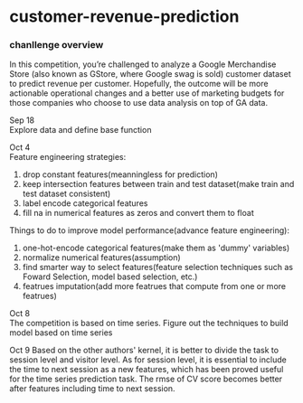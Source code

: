 # customer-revenue-prediction

### chanllenge overview
In this competition, you’re challenged to analyze a Google Merchandise Store (also known as GStore, where Google swag is sold) customer dataset to predict revenue per customer. Hopefully, the outcome will be more actionable operational changes and a better use of marketing budgets for those companies who choose to use data analysis on top of GA data.

Sep 18    
Explore data and define base function

Oct 4    
Feature engineering strategies:    
  1. drop constant features(meanningless for prediction)    
  2. keep intersection features between train and test dataset(make train and test dataset consistent)    
  3. label encode categorical features    
  4. fill na in numerical features as zeros and convert them to float    

Things to do to improve model performance(advance feature engineering):       
  1. one-hot-encode categorical features(make them as 'dummy' variables)    
  2. normalize numerical features(assumption)    
  3. find smarter way to select features(feature selection techniques such as Foward Selection, model based selection, etc.)  
  4. featrues imputation(add more featrues that compute from one or more featrues)
  
  Oct 8    
  The competition is based on time series. Figure out the techniques to build model based on time series
  
  Oct 9
  Based on the other authors' kernel, it is better to divide the task to session level and visitor level. As for session level, it is essential to include the time to next session as a new features, which has been proved useful for the time series prediction task. The rmse of CV score becomes better after features including time to next session. 
